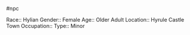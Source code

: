 #npc 

Race:: Hylian
Gender:: Female
Age:: Older Adult
Location:: Hyrule Castle Town
Occupation:: 
Type:: Minor
